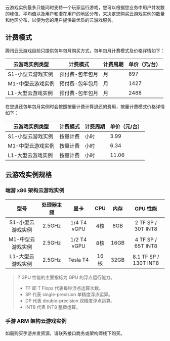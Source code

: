 
云游戏实例最多只能同时支持一个玩家运行游戏，您可以根据您业务中用户并发数的峰值、平均值以及用户和潜在用户的地区分布，来决定您购买云游戏实例的数量和地区分布，以便为您的用户提供最优质的云游戏服务。

[](id:jump_billing)
## 计费模式
腾讯云云游戏目前只提供包年包月购买方式，包年包月计费模式及价格详情如下：

| 云游戏实例类型  | 计费模式    | 计费周期 | 单价（元/台） |
| ----------------- | --------------- | -------- | --------------- |
| S1-小型云游戏实例 | 预付费-包年包月 | 月    | 897       |
| M1-中型云游戏实例 | 预付费-包年包月 | 月    | 1427      |
| L1-大型云游戏实例 | 预付费-包年包月 | 月    | 2488      |

在您退还包年包月实例时会按照按量计费计算退还的费用，按量计费模式价格详情如下：

| 云游戏实例类型  | 计费模式 | 计费周期 | 单价（元/台） |
| ----------------- | -------- | -------- | --------------- |
| S1-小型云游戏实例 | 按量计费 | 小时   | 3.99      |
| M1-中型云游戏实例 | 按量计费 | 小时   | 6.34      |
| L1-大型云游戏实例 | 按量计费 | 小时   | 11.06      |


[](id:jump_instance)
## 云游戏实例规格

### 端游 x86 架构云游戏实例

|    型号    | 处理器主频 |  显卡   | CPU | 内存 |    GPU 性能    |
| :---------------: | :--------: | :---------: | :--: | :--: | :-------------------: |
| S1-小型云游戏实例 |  2.5GHz  | 1/4 T4 vGPU | 4核 | 8GB | 2 TF SP / 30T INT8  |
| M1-中型云游戏实例 |  2.5GHz  | 1/2 T4 vGPU | 8核 | 16GB | 4 TF SP / 65T INT8  |
| L1-大型云游戏实例 |  2.5GHz  | Tesla T4  | 16核 | 32GB | 8.1 TF SP / 130T INT8 |

>? GPU 性能的主要指标为 GPU 的浮点运行能力。
>- TF 即 T Flops 代表每秒浮点运算次数。
>- SP 代表 single-precision 单精度浮点运算。
>- DP 代表 double-precision 双精度浮点运算。
>- INT8 代表 INT8 整数运算。

### 手游 ARM 架构云游戏实例 
如需购买手游并发资源，请联系接口商务或架构师线下购买。
